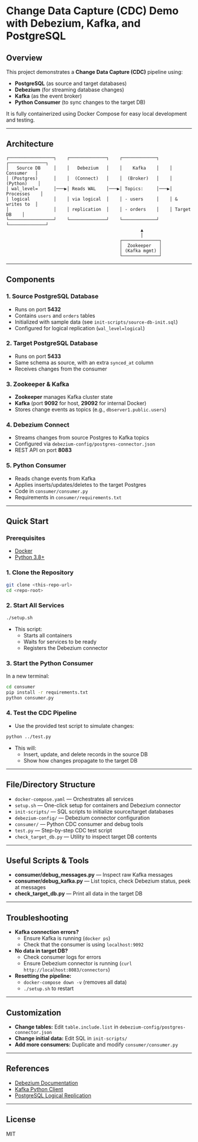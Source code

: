 # Change Data Capture (CDC) Demo with Debezium, Kafka, and PostgreSQL

## Overview

This project demonstrates a **Change Data Capture (CDC)** pipeline using:

- **PostgreSQL** (as source and target databases)
- **Debezium** (for streaming database changes)
- **Kafka** (as the event broker)
- **Python Consumer** (to sync changes to the target DB)

It is fully containerized using Docker Compose for easy local development and testing.

---

## Architecture

```
┌─────────────────┐    ┌──────────────┐    ┌─────────────┐    ┌──────────────┐
│   Source DB     │    │   Debezium   │    │    Kafka    │    │   Consumer   │
│ (Postgres)      │    │  (Connect)   │    │  (Broker)   │    │  (Python)    │
│ wal_level=      │───▶│ Reads WAL    │───▶│ Topics:     │───▶│ Processes    │
│ logical         │    │ via logical  │    │ - users     │    │ & writes to  │
│                 │    │ replication  │    │ - orders    │    │ Target DB    │
└─────────────────┘    └──────────────┘    └─────────────┘    └──────────────┘
                                                   ▲
                                                   │
                                           ┌──────────────┐
                                           │  Zookeeper   │
                                           │ (Kafka mgmt) │
                                           └──────────────┘
```

---

## Components

### 1. Source PostgreSQL Database
- Runs on port **5432**
- Contains `users` and `orders` tables
- Initialized with sample data (see `init-scripts/source-db-init.sql`)
- Configured for logical replication (`wal_level=logical`)

### 2. Target PostgreSQL Database
- Runs on port **5433**
- Same schema as source, with an extra `synced_at` column
- Receives changes from the consumer

### 3. Zookeeper & Kafka
- **Zookeeper** manages Kafka cluster state
- **Kafka** (port **9092** for host, **29092** for internal Docker)
- Stores change events as topics (e.g., `dbserver1.public.users`)

### 4. Debezium Connect
- Streams changes from source Postgres to Kafka topics
- Configured via `debezium-config/postgres-connector.json`
- REST API on port **8083**

### 5. Python Consumer
- Reads change events from Kafka
- Applies inserts/updates/deletes to the target Postgres
- Code in `consumer/consumer.py`
- Requirements in `consumer/requirements.txt`

---

## Quick Start

### Prerequisites
- [Docker](https://www.docker.com/products/docker-desktop)
- [Python 3.8+](https://www.python.org/downloads/)

### 1. Clone the Repository
```bash
git clone <this-repo-url>
cd <repo-root>
```

### 2. Start All Services
```bash
./setup.sh
```
- This script:
  - Starts all containers
  - Waits for services to be ready
  - Registers the Debezium connector

### 3. Start the Python Consumer
In a new terminal:
```bash
cd consumer
pip install -r requirements.txt
python consumer.py
```

### 4. Test the CDC Pipeline
- Use the provided test script to simulate changes:

```bash
python ../test.py
```
- This will:
  - Insert, update, and delete records in the source DB
  - Show how changes propagate to the target DB

---

## File/Directory Structure

- `docker-compose.yaml` — Orchestrates all services
- `setup.sh` — One-click setup for containers and Debezium connector
- `init-scripts/` — SQL scripts to initialize source/target databases
- `debezium-config/` — Debezium connector configuration
- `consumer/` — Python CDC consumer and debug tools
- `test.py` — Step-by-step CDC test script
- `check_target_db.py` — Utility to inspect target DB contents

---

## Useful Scripts & Tools

- **consumer/debug_messages.py** — Inspect raw Kafka messages
- **consumer/debug_kafka.py** — List topics, check Debezium status, peek at messages
- **check_target_db.py** — Print all data in the target DB

---

## Troubleshooting

- **Kafka connection errors?**
  - Ensure Kafka is running (`docker ps`)
  - Check that the consumer is using `localhost:9092`
- **No data in target DB?**
  - Check consumer logs for errors
  - Ensure Debezium connector is running (`curl http://localhost:8083/connectors`)
- **Resetting the pipeline:**
  - `docker-compose down -v` (removes all data)
  - `./setup.sh` to restart

---

## Customization

- **Change tables:** Edit `table.include.list` in `debezium-config/postgres-connector.json`
- **Change initial data:** Edit SQL in `init-scripts/`
- **Add more consumers:** Duplicate and modify `consumer/consumer.py`

---

## References
- [Debezium Documentation](https://debezium.io/documentation/)
- [Kafka Python Client](https://kafka-python.readthedocs.io/en/master/)
- [PostgreSQL Logical Replication](https://www.postgresql.org/docs/current/logical-replication.html)

---

## License
MIT 